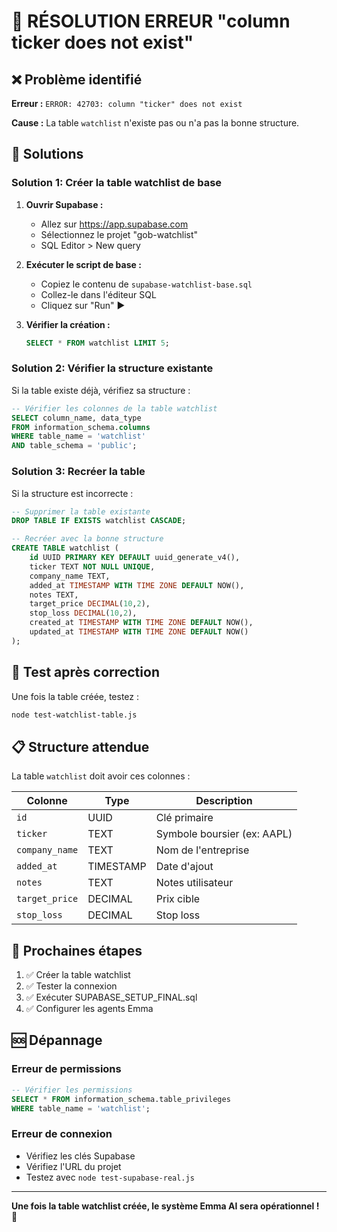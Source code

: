 # 🔧 RÉSOLUTION ERREUR "column ticker does not exist"

## ❌ Problème identifié

**Erreur :** `ERROR: 42703: column "ticker" does not exist`

**Cause :** La table `watchlist` n'existe pas ou n'a pas la bonne structure.

## 🔧 Solutions

### Solution 1: Créer la table watchlist de base

1. **Ouvrir Supabase :**
   - Allez sur https://app.supabase.com
   - Sélectionnez le projet "gob-watchlist"
   - SQL Editor > New query

2. **Exécuter le script de base :**
   - Copiez le contenu de `supabase-watchlist-base.sql`
   - Collez-le dans l'éditeur SQL
   - Cliquez sur "Run" ▶️

3. **Vérifier la création :**
   ```sql
   SELECT * FROM watchlist LIMIT 5;
   ```

### Solution 2: Vérifier la structure existante

Si la table existe déjà, vérifiez sa structure :

```sql
-- Vérifier les colonnes de la table watchlist
SELECT column_name, data_type 
FROM information_schema.columns 
WHERE table_name = 'watchlist' 
AND table_schema = 'public';
```

### Solution 3: Recréer la table

Si la structure est incorrecte :

```sql
-- Supprimer la table existante
DROP TABLE IF EXISTS watchlist CASCADE;

-- Recréer avec la bonne structure
CREATE TABLE watchlist (
    id UUID PRIMARY KEY DEFAULT uuid_generate_v4(),
    ticker TEXT NOT NULL UNIQUE,
    company_name TEXT,
    added_at TIMESTAMP WITH TIME ZONE DEFAULT NOW(),
    notes TEXT,
    target_price DECIMAL(10,2),
    stop_loss DECIMAL(10,2),
    created_at TIMESTAMP WITH TIME ZONE DEFAULT NOW(),
    updated_at TIMESTAMP WITH TIME ZONE DEFAULT NOW()
);
```

## 🧪 Test après correction

Une fois la table créée, testez :

```bash
node test-watchlist-table.js
```

## 📋 Structure attendue

La table `watchlist` doit avoir ces colonnes :

| Colonne | Type | Description |
|---------|------|-------------|
| `id` | UUID | Clé primaire |
| `ticker` | TEXT | Symbole boursier (ex: AAPL) |
| `company_name` | TEXT | Nom de l'entreprise |
| `added_at` | TIMESTAMP | Date d'ajout |
| `notes` | TEXT | Notes utilisateur |
| `target_price` | DECIMAL | Prix cible |
| `stop_loss` | DECIMAL | Stop loss |

## 🚀 Prochaines étapes

1. ✅ Créer la table watchlist
2. ✅ Tester la connexion
3. ✅ Exécuter SUPABASE_SETUP_FINAL.sql
4. ✅ Configurer les agents Emma

## 🆘 Dépannage

### Erreur de permissions
```sql
-- Vérifier les permissions
SELECT * FROM information_schema.table_privileges 
WHERE table_name = 'watchlist';
```

### Erreur de connexion
- Vérifiez les clés Supabase
- Vérifiez l'URL du projet
- Testez avec `node test-supabase-real.js`

---

**Une fois la table watchlist créée, le système Emma AI sera opérationnel !** 🎯

